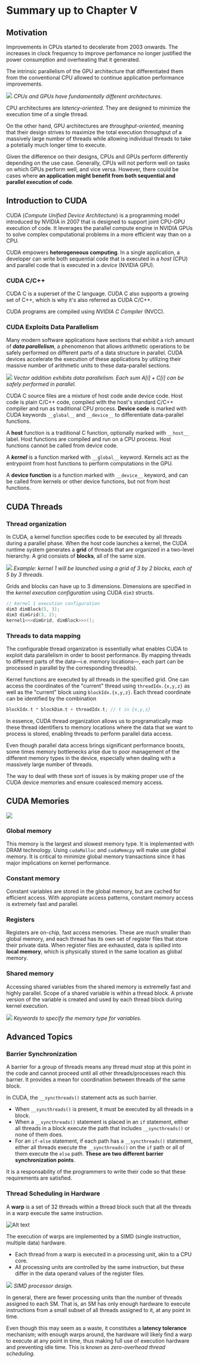 # Summary up to Chapter V

## Motivation
Improvements in CPUs started to decelerate from 2003 onwards. The increases in clock frequency to improve perfomance no longer justified the power consumption and overheating that it generated.

The intrinsic parallelism of the GPU architecture that differentiated them from the conventional CPU allowed to continue application performance improvements.

![](cpu_vs_gpu.png)
*CPUs and GPUs have fundamentally different architectures.*

CPU architectures are _latency-oriented_. They are designed to minimize the execution time of a single thread.

On the other hand, GPU architectures are _throughput-oriented_, meaning that their design strives to maximize the total execution throughput of a massively large number of threads while allowing individual threads to take a potetially much longer time to execute.

Given the difference on their designs, CPUs and GPUs perform differently depending on the use case. Generally, CPUs will not perform well on tasks on which GPUs perform well, and vice versa. However, there could be cases where **an application might benefit from both sequential and parallel execution of code**.

## Introduction to CUDA
CUDA (_Compute Unified Device Architecture_) is a programming model introduced by NVIDIA in 2007 that is designed to support joint CPU-GPU execution of code. It leverages the parallel compute engine in NVIDIA GPUs to solve complex computational problems in a more efficient way than on a CPU.

CUDA empowers **heterogeneous computing**. In a single application, a developer can write both sequential code that is executed in a _host_ (CPU) and parallel code that is executed in a _device_ (NVIDIA GPU).

### CUDA C/C++
CUDA C is a superset of the C language. CUDA C also supports a growing set of C++, which is why it's also referred as CUDA C/C++.

CUDA programs are compiled using _NVIDIA C Compiler_ (NVCC).

### CUDA Exploits Data Parallelism
Many modern software applications have sections that exhibit a rich amount of **_data parallelism_**, a phenomenon that allows arithmetic operations to be safely performed on different parts of a data structure in parallel. CUDA devices accelerate the execution of these applications by utilizing their massive number of arithmetic units to these data-parallel sections.

![](../chapter3/data-parallelism.png)
*Vector addition exhibits data parallelism. Each sum $A[i] + C[i]$ can be safely performed in parallel.*

CUDA C source files are a mixture of host code ande device code. Host code is plain C/C++ code, compiled with the host's standard C/C++ compiler and run as traditional CPU process. **Device code** is marked with CUDA keywords `__global__` and `__device__` to differentiate data-parallel functions.

A **host** function is a traditional C function, optionally marked with `__host__` label. Host functions are compiled and run on a CPU process. Host functions cannot be called from device code.

A **_kernel_** is a function marked with `__global__` keyword. Kernels act as the entrypoint from host functions to perform computations in the GPU.

A **device function** is a function marked with `__device__` keyword, and can be called from kernels or other device functions, but not from host functions.

## CUDA Threads

### Thread organization
In CUDA, a kernel function specifies code to be executed by all threads during a parallel phase. When the host code launches a kernel, the CUDA runtime system generates a **grid** of threads that are organized in a two-level hierarchy. A grid consists of **blocks**, all of the same size.

![](../chapter4/thread-organization.png)
*Example: kernel 1 will be launched using a grid of 3 by 2 blocks, each of 5 by 3 threads.*

Grids and blocks can have up to 3 dimensions. Dimensions are specified in the *kernel execution configuration* using CUDA `dim3` structs.
```c
// kernel 1 execution configuration
dim3 dimBlock(5, 3);
dim3 dimGrid(3, 2);
kernel1<<<dimGrid, dimBlock>>>();
```

### Threads to data mapping
The configurable thread organization is essentially what enables CUDA to exploit data parallelism in order to boost performance. By mapping threads to different parts of the data—i.e. memory locations—, each part can be processed in parallel by the corresponding thread(s).

Kernel functions are executed by all threads in the specified grid. One can access the coordinates of the "current" thread using `threadIdx.{x,y,z}` as well as the "current" block using `blockIdx.{x,y,z}`. Each thread coordinate can be identified by the combination
```c
blockIdx.t * blockDim.t + threadIdx.t; // t in {x,y,z}
```
In essence, CUDA thread organization allows us to programatically map these thread identifiers to memory locations where the data that we want to process is stored, enabling threads to perform parallel data access.

Even though parallel data access brings significant performance boosts, some times memory bottlenecks arise due to poor management of the different memory types in the device, especially when dealing with a massively large number of threads.

The way to deal with these sort of issues is by making proper use of the CUDA device memories and ensure coalesced memory access.

## CUDA Memories

![](../chapter5/cuda-memory.png)

### Global memory
This memory is the largest and slowest memory type. It is implemented with DRAM technology. Using `cudaMalloc` and `cudaMemcpy` will make use global memory. It is critical to minimize global memory transactions since it has major implications on kernel performance.

### Constant memory
Constant variables are stored in the global memory, but are cached for efficient access. With appropiate access patterns, constant memory access is extremely fast and parallel.

### Registers
Registers are on-chip, fast access memories. These are much smaller than global memory, and each thread has its own set of register files that store their private data. When register files are exhausted, data is spilled into **local memory**, which is physically stored in the same location as global memory.

### Shared memory
Accessing shared variables from the shared memory is extremelly fast and highly parallel. Scope of a shared variable is within a thread block. A private version of the variable is created and used by each thread block during kernel execution.

![](../chapter5/cuda-variables.png)
*Keywords to specify the memory type for variables.*

## Advanced Topics
### Barrier Synchronization
A barrier for a group of threads means any thread must stop at this point in the code and cannot proceed until all other threads/processes reach this barrier. It provides a mean for coordination between threads of the same block.

In CUDA, the `__syncthreads()` statement acts as such barrier.
- When `__syncthreads()` is present, it must be executed by all threads in a block.
- When a `__syncthreads()` statement is placed in an `if` statement, either all threads in a block execute the path that includes `__syncthreads()` or none of them does.
- For an `if-else` statement, if each path has a `__syncthreads()` statement, either all threads execute the `__syncthreads()` on the `if` path or all of them execute the `else` path. **These are two different barrier synchronization points**.

It is a responsability of the programmers to write their code so that these requirements are satisfied.

### Thread Scheduling in Hardware

A **warp** is a set of 32 threads within a thread block such that all the threads in a warp execute the same instruction.

<img title="warps" alt="Alt text" src="../chapter4/warps.png">

The execution of warps are implemented by a SIMD (single instruction, multiple data) hardware.
- Each thread from a warp is executed in a processing unit, akin to a CPU core.
- All processing units are controlled by the same instruction, but these differ in the data operand values of the register files.

![](sm-design.png)
*SIMD processor design.*

In general, there are fewer processing units than the number of threads assigned to each SM. That is, an SM has only enough hardware to execute instructions from a small subset of all threads assigned to it, at any point in time.

Even though this may seem as a waste, it constitutes a **latency tolerance** mechanism; with enough warps around, the hardware will likely find a warp to execute at any point in time, thus making full use of execution hardware and preventing idle time. This is known as _zero-overhead thread scheduling_.

